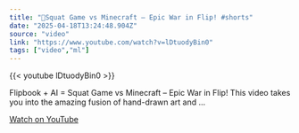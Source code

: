 ```yaml
---
title: "🔴Squat Game vs Minecraft – Epic War in Flip! #shorts"
date: "2025-04-18T13:24:48.904Z"
source: "video"
link: "https://www.youtube.com/watch?v=lDtuodyBin0"
tags: ["video","ml"]
---
```


{{< youtube lDtuodyBin0 >}}

Flipbook + AI = Squat Game vs Minecraft – Epic War in Flip! This video takes you into the amazing fusion of hand-drawn art and ...

[Watch on YouTube](https://www.youtube.com/watch?v=lDtuodyBin0)
